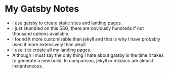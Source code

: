 # My Gatsby Notes

- I use gatsby to create static sites and landing pages.
- I just stumbled on this SSG, there are obviously hundreds if not thousand options available. 
- I found it more customisable than jekyll and that is why I have probably used it more extensively than jekyll
- I use it to create all my landing pages. 
- Although I must say the only thing I hate about gatsby is the time it takes to generate a new build. In comparison, jekyll or mkdocs are almost instantaneous. 